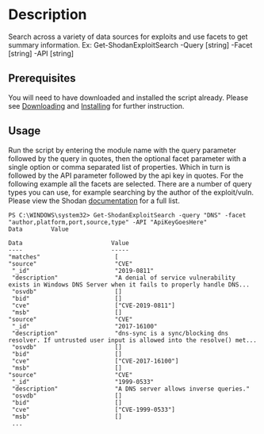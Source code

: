# Description
Search across a variety of data sources for exploits and use facets to get summary information. Ex: Get-ShodanExploitSearch -Query [string] -Facet [string] -API [string]

## Prerequisites
You will need to have downloaded and installed the script already. Please see [Downloading](https://github.com/simeononsecurity/Shodan_PS#Download) and [Installing](https://github.com/simeononsecurity/Shodan_PS#Install) for further instruction.

## Usage
Run the script by entering the module name with the query parameter followed by the query in quotes, then the optional facet parameter with a single option or comma separated list of properties.
Which in turn is followed by the API parameter followed by the api key in quotes. For the following example all the facets are selected.
There are a number of query types you can use, for example searching by the author of the exploit/vuln. 
Please view the Shodan [documentation](https://developer.shodan.io/api/exploits/rest) for a full list.

```
PS C:\WINDOWS\system32> Get-ShodanExploitSearch -query "DNS" -facet "author,platform,port,source,type" -API "ApiKeyGoesHere"                                                                                                                                                                                                                                                                     Data        Value

Data                         Value
----                         -----
"matches"                     [
"source"                      "CVE"
 "_id"                        "2019-0811"
 "description"                "A denial of service vulnerability exists in Windows DNS Server when it fails to properly handle DNS...
 "osvdb"                      []
 "bid"                        []
 "cve"                        ["CVE-2019-0811"]
 "msb"                        []
"source"                      "CVE"
 "_id"                        "2017-16100"
 "description"                "dns-sync is a sync/blocking dns resolver. If untrusted user input is allowed into the resolve() met...
 "osvdb"                      []
 "bid"                        []
 "cve"                        ["CVE-2017-16100"]
 "msb"                        []
"source"                      "CVE"
 "_id"                        "1999-0533"
 "description"                "A DNS server allows inverse queries."
 "osvdb"                      []
 "bid"                        []
 "cve"                        ["CVE-1999-0533"]
 "msb"                        []
 ...
```
